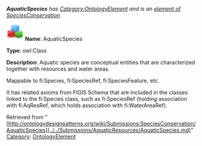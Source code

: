___AquaticSpecies__ has [Category:OntologyElement](../../Category/OntologyElement.md "Category:OntologyElement") and is an [element of](../../Property/ElementOf.md "Property:ElementOf") [SpeciesConservation](../../Submissions/SpeciesConservation.md "Submissions:SpeciesConservation")_


  




[![Class](../../images/thumb/2/27/Class.gif/45px-Class.gif)](../../Image/Class.gif.md "Class")
__Name__: AquaticSpecies 


__Type:__ owl:Class 


__Description__: Aquatic species are conceptual entities that are characterized together with resources and water areas. 


Mappable to fi:Species, fi:SpeciesRef, fi:SpeciesFeature, etc.


It has related axioms from FIGIS Schema that are included in the classes linked to the fi:Species class, such as fi:SpeciesRef (holding association with fi:AqResRef, which holds association with fi:WaterAreaRef). 





Retrieved from "[http://ontologydesignpatterns.org/wiki/Submissions:SpeciesConservation/AquaticSpecies](../../Submissions/AquaticResources/AquaticSpecies.md)"
 [Category](http://ontologydesignpatterns.org/wiki/Special:Categories "Special:Categories"): [OntologyElement](../../Category/OntologyElement.md "Category:OntologyElement")